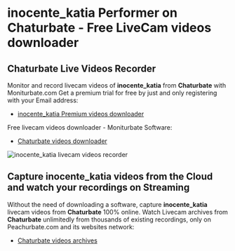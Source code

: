 # inocente_katia Performer on Chaturbate - Free LiveCam videos downloader

## Chaturbate Live Videos Recorder

Monitor and record livecam videos of **inocente_katia** from **Chaturbate** with Moniturbate.com
Get a premium trial for free by just and only registering with your Email address:
* [inocente_katia Premium videos downloader](https://moniturbate.com/request-demo-licence-key.html)

Free livecam videos downloader - Moniturbate Software:
* [Chaturbate videos downloader](https://moniturbate.com/moniturbate-download-software.html)

![inocente_katia livecam videos recorder](https://peachurnet.com/templates/moniturbate-software.png)


## Capture inocente_katia videos from the Cloud and watch your recordings on Streaming

Without the need of downloading a software, capture **inocente_katia** livecam videos from **Chaturbate** 100% online.
Watch Livecam archives from **Chaturbate** unlimitedly from thousands of existing recordings, only on Peachurbate.com and its websites network:
* [Chaturbate videos archives](https://peachurnet.com/)